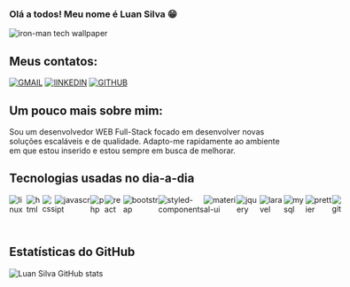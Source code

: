 ### Olá a todos! Meu nome é Luan Silva 😁

![iron-man tech wallpaper](https://github.com/luan-s1lva/luan-s1lva/assets/107325426/d8f32b40-9752-4cfd-be23-a87b341ee042)

## Meus contatos:

<a href="mailto:l.carmmo141@gmail.com">[![GMAIL](https://img.shields.io/badge/Gmail-D14836?style=for-the-badge&logo=gmail&logoColor=white)](l.carmmo141@gmail.com)</a> [![lINKEDIN](https://img.shields.io/badge/LinkedIn-0077B5?style=for-the-badge&logo=linkedin&logoColor=white)](https://www.linkedin.com/in/luan-silva-25303821a/) [![GITHUB](https://img.shields.io/badge/GitHub-100000?style=for-the-badge&logo=github&logoColor=white)](https://github.com/luan-s1lva)

## Um pouco mais sobre mim:
Sou um desenvolvedor WEB Full-Stack focado em desenvolver novas soluções escaláveis e de qualidade. Adapto-me rapidamente ao ambiente em que estou inserido e estou sempre em busca de melhorar.

## Tecnologias usadas no dia-a-dia
<div style="display:flex;">
  <img style="padding-bottom:10px;" align="center" alt="linux" src="https://img.shields.io/badge/Linux-FCC624?style=for-the-badge&logo=linux&logoColor=black"/>
  <img align="center" alt="html" src="https://img.shields.io/badge/HTML-239120?style=for-the-badge&logo=html5&logoColor=white"/>
  <img align="center" alt="css" src="https://img.shields.io/badge/CSS-239120?&style=for-the-badge&logo=css3&logoColor=white"/>
  <img align="center" alt="javascript" src="https://img.shields.io/badge/JavaScript-F7DF1E?style=for-the-badge&logo=javascript&logoColor=white"/>
  <img align="center" alt="php" src="https://img.shields.io/badge/PHP-777BB4?style=for-the-badge&logo=php&logoColor=white"/>
  <img align="center" alt="react" src="https://img.shields.io/badge/React-20232A?style=for-the-badge&logo=react&logoColor=61DAFB"/>
  <img align="center" alt="bootstrap" src="https://img.shields.io/badge/Bootstrap-563D7C?style=for-the-badge&logo=bootstrap&logoColor=white"/>
  <img align="center" alt="styled-components" src="https://img.shields.io/badge/styled--components-DB7093?style=for-the-badge&logo=styled-components&logoColor=white"/>
  <img align="center" alt="material-ui" src="https://img.shields.io/badge/Material--UI-0081CB?style=for-the-badge&logo=material-ui&logoColor=white"/>
  <img align="center" alt="jquery" src="https://img.shields.io/badge/jQuery-0769AD?style=for-the-badge&logo=jquery&logoColor=white"/>
  <img align="center" alt="laravel" src="https://img.shields.io/badge/Laravel-FF2D20?style=for-the-badge&logo=laravel&logoColor=white"/>
  <img align="center" alt="mysql" src="https://img.shields.io/badge/MySQL-00000F?style=for-the-badge&logo=mysql&logoColor=white"/>
  <img align="center" alt="prettier" src="https://img.shields.io/badge/prettier-1A2C34?style=for-the-badge&logo=prettier&logoColor=F7BA3E"/>
  <img align="center" alt="git" src="https://img.shields.io/badge/GIT-E44C30?style=for-the-badge&logo=git&logoColor=white"/>
</div>
<br>

## Estatísticas do GitHub

![Luan Silva GitHub stats](https://github-readme-stats.vercel.app/api?username=luan-s1lva&theme=transparent&show_icons=true)

